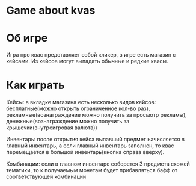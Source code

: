 # Game about kvas

# Об игре
Игра про квас представляет собой кликер, в игре есть магазин с кейсами. Из кейсов могут выпадать обычные и редкие квасы.

# Как играть
Кейсы: в вкладке магазина есть несколько видов кейсов: бесплатные(можно открыть ограниченное кол-во раз), рекламные(вознаграждение можно получить за просмотр рекламы), денежные(вознаграждение можно получить за крышечки(внутреигровая валюта))

Инвентарь: после открытия кейса выпавший предмет начисляется в главный инвентарь, а если главный инвентарь заполнен, то квас перемещается в большой инвентарь(кнопка справа вверху).

Комбинации: если в главном инвентаре соберется 3 предмета схожей тематики, то к получаемым монетам будет прибавляться бафф от соответствующей комбинации
 

